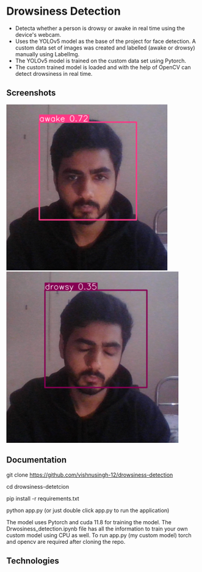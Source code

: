 # Drowsiness Detection

- Detecta whether a person is drowsy or awake in real time using the device's webcam.
- Uses the YOLOv5 model as the base of the project for face detection. A custom data set of images was created and labelled (awake or drowsy) manually using LabelImg.
- The YOLOv5 model is trained on the custom data set using Pytorch. 
- The custom trained model is loaded and with the help of OpenCV can detect drowsiness in real time.

## Screenshots

![App Screenshots](https://raw.githubusercontent.com/vishnusingh-12/drowsiness-detection/master/awake.PNG)
![App Screenshots](https://raw.githubusercontent.com/vishnusingh-12/drowsiness-detection/master/drowsy.PNG)



## Documentation

git clone  https://github.com/vishnusingh-12/drowsiness-detection

cd drowsiness-detetcion

pip install -r requirements.txt

python app.py (or just double click app.py to run the application)

The model uses Pytorch and cuda 11.8 for training the model. The Drwosiness_detection.ipynb file has all the information to train your own custom model using CPU as well.
To run app.py (my custom model) torch and  opencv are required after cloning the repo.


## Technologies


